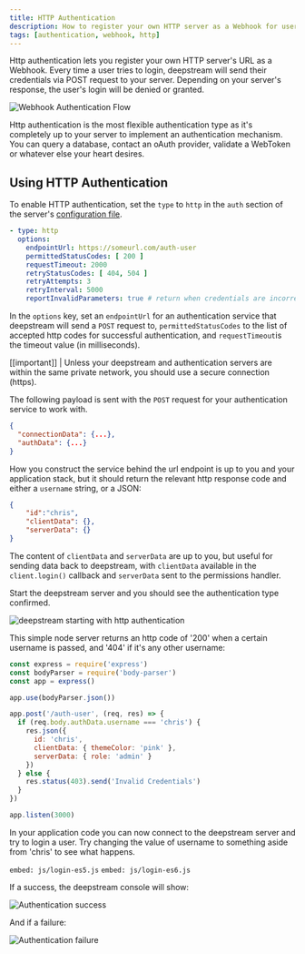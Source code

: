 ```yaml
---
title: HTTP Authentication
description: How to register your own HTTP server as a Webhook for user authentication
tags: [authentication, webhook, http]
---
```


Http authentication lets you register your own HTTP server's URL as a Webhook. Every time a user tries to login, deepstream will send their credentials via POST request to your server. Depending on your server's response, the user's login will be denied or granted.

![Webhook Authentication Flow](/img/tutorials/20-core/webhook-flow.png)

Http authentication is the most flexible authentication type as it's completely up to your server to implement an authentication mechanism. You can query a database, contact an oAuth provider, validate a WebToken or whatever else your heart desires.

## Using HTTP Authentication
To enable HTTP authentication, set the `type` to `http` in the `auth` section of the server's [configuration file](/docs/server/configuration/).

```yaml
- type: http
  options:
    endpointUrl: https://someurl.com/auth-user
    permittedStatusCodes: [ 200 ]
    requestTimeout: 2000
    retryStatusCodes: [ 404, 504 ]
    retryAttempts: 3
    retryInterval: 5000
    reportInvalidParameters: true # return when credentials are incorrect: missing username or password
```

In the `options` key, set an `endpointUrl` for an authentication service that deepstream will send a `POST` request to, `permittedStatusCodes` to the list of accepted http codes for successful authentication, and `requestTimeout`is the timeout value (in milliseconds).

[[important]]
| Unless your deepstream and authentication servers are within the same private network, you should use a secure connection (https).

The following payload is sent with the `POST` request for your authentication service to work with.

```json
{
  "connectionData": {...},
  "authData": {...}
}
```

How you construct the service behind the url endpoint is up to you and your application stack, but it should return the relevant http response code and either a `username` string, or a JSON:

```json
{
    "id":"chris",
    "clientData": {},
    "serverData": {}
}
```

The content of `clientData` and `serverData` are up to you, but useful for sending data back to deepstream, with `clientData` available in the `client.login()` callback and `serverData` sent to the permissions handler.

Start the deepstream server and you should see the authentication type confirmed.

![deepstream starting with http authentication](/img/tutorials/20-core/ds-auth-http-start.png)

This simple node server returns an http code of '200' when a certain username is passed, and '404' if it's any other username:

```javascript
const express = require('express')
const bodyParser = require('body-parser')
const app = express()

app.use(bodyParser.json())

app.post('/auth-user', (req, res) => {
  if (req.body.authData.username === 'chris') {
    res.json({
      id: 'chris',
      clientData: { themeColor: 'pink' },
      serverData: { role: 'admin' }
    })
  } else {
    res.status(403).send('Invalid Credentials')
  }
})

app.listen(3000)
```

In your application code you can now connect to the deepstream server and try to login a user. Try changing the value of username to something aside from 'chris' to see what happens.

`embed: js/login-es5.js`
`embed: js/login-es6.js`

If a success, the deepstream console will show:

![Authentication success](/img/tutorials/20-core/ds-auth-http-success.png)

And if a failure:

![Authentication failure](/img/tutorials/20-core/ds-auth-http-fail.png)
